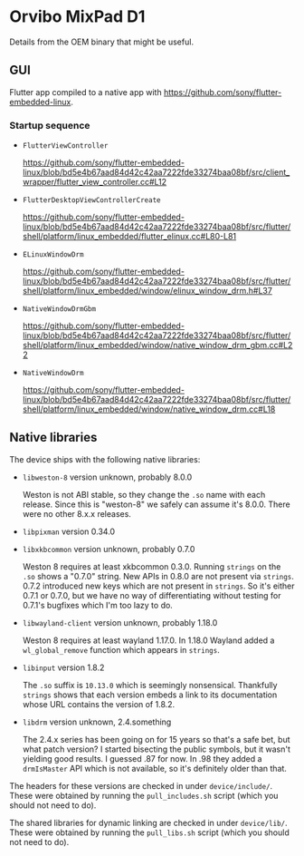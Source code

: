 # Orvibo MixPad D1

Details from the OEM binary that might be useful.

## GUI

Flutter app compiled to a native app with https://github.com/sony/flutter-embedded-linux.

### Startup sequence

 * `FlutterViewController`

   https://github.com/sony/flutter-embedded-linux/blob/bd5e4b67aad84d42c42aa7222fde33274baa08bf/src/client_wrapper/flutter_view_controller.cc#L12

 * `FlutterDesktopViewControllerCreate`

   https://github.com/sony/flutter-embedded-linux/blob/bd5e4b67aad84d42c42aa7222fde33274baa08bf/src/flutter/shell/platform/linux_embedded/flutter_elinux.cc#L80-L81

 * `ELinuxWindowDrm`

   https://github.com/sony/flutter-embedded-linux/blob/bd5e4b67aad84d42c42aa7222fde33274baa08bf/src/flutter/shell/platform/linux_embedded/window/elinux_window_drm.h#L37

 * `NativeWindowDrmGbm`

   https://github.com/sony/flutter-embedded-linux/blob/bd5e4b67aad84d42c42aa7222fde33274baa08bf/src/flutter/shell/platform/linux_embedded/window/native_window_drm_gbm.cc#L22

 * `NativeWindowDrm`

   https://github.com/sony/flutter-embedded-linux/blob/bd5e4b67aad84d42c42aa7222fde33274baa08bf/src/flutter/shell/platform/linux_embedded/window/native_window_drm.cc#L18


## Native libraries

The device ships with the following native libraries:

* `libweston-8` version unknown, probably 8.0.0

  Weston is not ABI stable, so they change the `.so` name with each release. Since this is "weston-8"
  we safely can assume it's 8.0.0. There were no other 8.x.x releases.

* `libpixman` version 0.34.0

* `libxkbcommon` version unknown, probably 0.7.0

  Weston 8 requires at least xkbcommon 0.3.0. Running `strings` on the `.so` shows a "0.7.0" string.
  New APIs in 0.8.0 are not present via `strings`. 0.7.2 introduced new keys which are not present in
  `strings`. So it's either 0.7.1 or 0.7.0, but we have no way of differentiating without testing for
  0.7.1's bugfixes which I'm too lazy to do.

* `libwayland-client` version unknown, probably 1.18.0

  Weston 8 requires at least wayland 1.17.0. In 1.18.0 Wayland added a `wl_global_remove` function
  which appears in `strings`.

* `libinput` version 1.8.2

  The `.so` suffix is `10.13.0` which is seemingly nonsensical. Thankfully `strings` shows that each
  version embeds a link to its documentation whose URL contains the version of 1.8.2.

* `libdrm` version unknown, 2.4.something

  The 2.4.x series has been going on for 15 years so that's a safe bet, but what patch version?
  I started bisecting the public symbols, but it wasn't yielding good results. I guessed .87 for now.
  In .98 they added a `drmIsMaster` API which is not available, so it's definitely older than that.

The headers for these versions are checked in under `device/include/`.
These were obtained by running the `pull_includes.sh` script (which you should not need to do).

The shared libraries for dynamic linking are checked in under `device/lib/`.
These were obtained by running the `pull_libs.sh` script (which you should not need to do).
